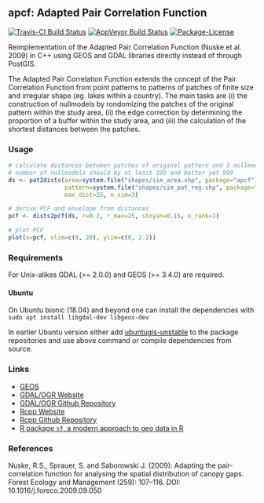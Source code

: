 ## apcf: Adapted Pair Correlation Function

[![Travis-CI Build Status](https://travis-ci.org/rnuske/apcf.svg?branch=master)](https://travis-ci.org/rnuske/apcf) 
[![AppVeyor Build Status](https://ci.appveyor.com/api/projects/status/github/rnuske/apcf?branch=master&svg=true)](https://ci.appveyor.com/project/rnuske/apcf) 
[![Package-License](https://img.shields.io/badge/license-GPL--3-brightgreen.svg?style=flat)](http://www.gnu.org/licenses/gpl-3.0.html) 


Reimplementation of the Adapted Pair Correlation Function (Nuske et al. 2009) in C++ using GEOS and GDAL libraries directly instead of through PostGIS.

The Adapted Pair Correlation Function extends the concept of the Pair Correlation Function from point patterns to patterns of patches of finite size and irregular shape (eg. lakes within a country). The main tasks are (i) the construction of nullmodels by rondomizing the patches of the original pattern within the study area, (ii) the edge correction by determining the proportion of a buffer within the study area, and (iii) the calculation of the shortest distances between the patches.

### Usage
```r
# calculate distances between patches of original pattern and 3 nullmodels
# number of nullmodels should by at least 199 and better yet 999
ds <- pat2dists(area=system.file("shapes/sim_area.shp", package="apcf"),
                pattern=system.file("shapes/sim_pat_reg.shp", package="apcf"),
                max_dist=25, n_sim=3)

# derive PCF and envelope from distances
pcf <- dists2pcf(ds, r=0.2, r_max=25, stoyan=0.15, n_rank=1)

# plot PCF
plot(x=pcf, xlim=c(0, 20), ylim=c(0, 2.2))
```


### Requirements
For Unix-alikes GDAL (>= 2.0.0) and GEOS (>= 3.4.0) are required.

#### Ubuntu
On Ubuntu bionic (18.04) and beyond one can install the dependencies with `sudo apt install libgdal-dev libgeos-dev`

In earlier Ubuntu version either add [ubuntugis-unstable](http://ppa.launchpad.net/ubuntugis/ubuntugis-unstable/ubuntu/) to the package repositories and use above command or compile dependencies from source.


### Links
* [GEOS](https://trac.osgeo.org/geos/)
* [GDAL/OGR Website](http://www.gdal.org/)
* [GDAL/OGR Github Repository](https://github.com/OSGeo/gdal)
* [Rcpp Website](http://www.rcpp.org/)
* [Rcpp Github Repository](https://github.com/RcppCore/Rcpp)
* [R package `sf`, a modern approach to geo data in R](https://github.com/r-spatial/sf)


### References
Nuske, R.S., Sprauer, S. and Saborowski J. (2009): Adapting the pair-correlation function for analysing the spatial distribution of canopy gaps. Forest Ecology and Management (259): 107–116. DOI: 10.1016/j.foreco.2009.09.050
